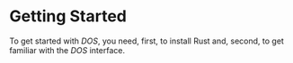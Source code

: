 # Getting Started

To get started with *DOS*, you need, first, to install Rust and, second, to get familiar with the *DOS* interface.
